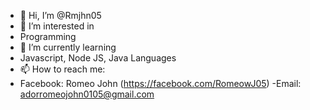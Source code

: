 - 👋 Hi, I’m @Rmjhn05
- 👀 I’m interested in
- Programming
- 🌱 I’m currently learning
- Javascript, Node JS, Java Languages
- 📫 How to reach me:
- Facebook: Romeo John (https://facebook.com/RomeowJ05)
-Email: adorromeojohn0105@gmail.com
